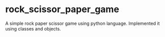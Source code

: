 # rock_scissor_paper_game
A simple rock paper scissor game using python language. Implemented it using classes and objects. 
